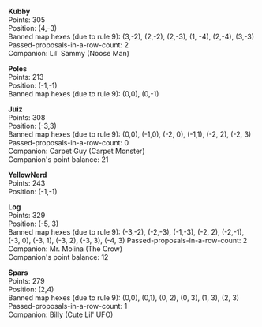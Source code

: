 **Kubby**  
Points: 305  
Position: (4,-3)  
Banned map hexes (due to rule 9): (3,-2), (2,-2), (2,-3), (1, -4), (2,-4), (3,-3)  
Passed-proposals-in-a-row-count: 2  
Companion: Lil' Sammy (Noose Man)

**Poles**  
Points: 213  
Position: (-1,-1)  
Banned map hexes (due to rule 9): (0,0), (0,-1)

**Juiz**  
Points: 308  
Position: (-3,3)  
Banned map hexes (due to rule 9): (0,0), (-1,0), (-2, 0), (-1,1), (-2, 2), (-2, 3)
Passed-proposals-in-a-row-count: 0  
Companion: Carpet Guy (Carpet Monster)  
Companion's point balance: 21

**YellowNerd**  
Points: 243  
Position: (-1,-1)

**Log**  
Points: 329  
Position: (-5, 3)  
Banned map hexes (due to rule 9): (-3,-2), (-2,-3), (-1,-3), (-2, 2), (-2,-1), (-3, 0), (-3, 1), (-3, 2), (-3, 3), (-4, 3)
Passed-proposals-in-a-row-count: 2  
Companion: Mr. Molina (The Crow)  
Companion's point balance: 12

**Spars**  
Points: 279  
Position: (2,4)  
Banned map hexes (due to rule 9): (0,0), (0,1), (0, 2), (0, 3), (1, 3), (2, 3)  
Passed-proposals-in-a-row-count: 1  
Companion: Billy (Cute Lil' UFO)
